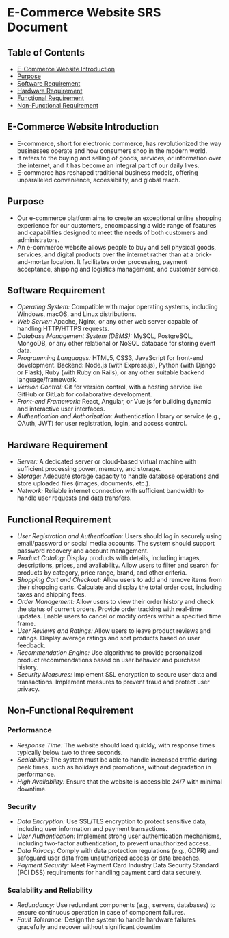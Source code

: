 # E-Commerce Website SRS Document

## Table of Contents
- [E-Commerce Website Introduction](#e-commerce-website-introduction)
- [Purpose](#purpose)
- [Software Requirement](#software-requirement)
- [Hardware Requirement](#hardware-requirement)
- [Functional Requirement](#functional-requirement)
- [Non-Functional Requirement](#non-functional-requirement)

## E-Commerce Website Introduction
- E-commerce, short for electronic commerce, has revolutionized the way businesses operate and how consumers shop in the modern world.
- It refers to the buying and selling of goods, services, or information over the internet, and it has become an integral part of our daily lives.
- E-commerce has reshaped traditional business models, offering unparalleled convenience, accessibility, and global reach.

## Purpose
- Our e-commerce platform aims to create an exceptional online shopping experience for our customers, encompassing a wide range of features and capabilities designed to meet the needs of both customers and administrators.
- An e-commerce website allows people to buy and sell physical goods, services, and digital products over the internet rather than at a brick-and-mortar location. It facilitates order processing, payment acceptance, shipping and logistics management, and customer service.

## Software Requirement
- *Operating System:* Compatible with major operating systems, including Windows, macOS, and Linux distributions.
- *Web Server:* Apache, Nginx, or any other web server capable of handling HTTP/HTTPS requests.
- *Database Management System (DBMS):* MySQL, PostgreSQL, MongoDB, or any other relational or NoSQL database for storing event data.
- *Programming Languages:* HTML5, CSS3, JavaScript for front-end development. Backend: Node.js (with Express.js), Python (with Django or Flask), Ruby (with Ruby on Rails), or any other suitable backend language/framework.
- *Version Control:* Git for version control, with a hosting service like GitHub or GitLab for collaborative development.
- *Front-end Framework:* React, Angular, or Vue.js for building dynamic and interactive user interfaces.
- *Authentication and Authorization:* Authentication library or service (e.g., OAuth, JWT) for user registration, login, and access control.

## Hardware Requirement
- *Server:* A dedicated server or cloud-based virtual machine with sufficient processing power, memory, and storage.
- *Storage:* Adequate storage capacity to handle database operations and store uploaded files (images, documents, etc.).
- *Network:* Reliable internet connection with sufficient bandwidth to handle user requests and data transfers.

## Functional Requirement
- *User Registration and Authentication:* Users should log in securely using email/password or social media accounts. The system should support password recovery and account management.
- *Product Catalog:* Display products with details, including images, descriptions, prices, and availability. Allow users to filter and search for products by category, price range, brand, and other criteria.
- *Shopping Cart and Checkout:* Allow users to add and remove items from their shopping carts. Calculate and display the total order cost, including taxes and shipping fees.
- *Order Management:* Allow users to view their order history and check the status of current orders. Provide order tracking with real-time updates. Enable users to cancel or modify orders within a specified time frame.
- *User Reviews and Ratings:* Allow users to leave product reviews and ratings. Display average ratings and sort products based on user feedback.
- *Recommendation Engine:* Use algorithms to provide personalized product recommendations based on user behavior and purchase history.
- *Security Measures:* Implement SSL encryption to secure user data and transactions. Implement measures to prevent fraud and protect user privacy.

## Non-Functional Requirement
### Performance
- *Response Time:* The website should load quickly, with response times typically below two to three seconds.
- *Scalability:* The system must be able to handle increased traffic during peak times, such as holidays and promotions, without degradation in performance.
- *High Availability:* Ensure that the website is accessible 24/7 with minimal downtime.

### Security
- *Data Encryption:* Use SSL/TLS encryption to protect sensitive data, including user information and payment transactions.
- *User Authentication:* Implement strong user authentication mechanisms, including two-factor authentication, to prevent unauthorized access.
- *Data Privacy:* Comply with data protection regulations (e.g., GDPR) and safeguard user data from unauthorized access or data breaches.
- *Payment Security:* Meet Payment Card Industry Data Security Standard (PCI DSS) requirements for handling payment card data securely.

### Scalability and Reliability
- *Redundancy:* Use redundant components (e.g., servers, databases) to ensure continuous operation in case of component failures.
- *Fault Tolerance:* Design the system to handle hardware failures gracefully and recover without significant downtim
